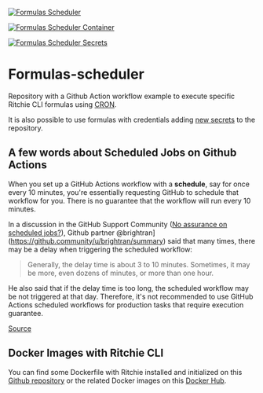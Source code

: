 [![Formulas Scheduler](https://github.com/GuillaumeFalourd/formulas-scheduler/actions/workflows/formulas-scheduler.yml/badge.svg)](https://github.com/GuillaumeFalourd/formulas-scheduler/actions/workflows/formulas-scheduler.yml)

[![Formulas Scheduler Container](https://github.com/GuillaumeFalourd/formulas-scheduler/actions/workflows/formulas-scheduler-container.yml/badge.svg)](https://github.com/GuillaumeFalourd/formulas-scheduler/actions/workflows/formulas-scheduler-container.yml)

[![Formulas Scheduler Secrets](https://github.com/GuillaumeFalourd/ritchie-formulas-scheduler-demo/actions/workflows/formulas-scheduler-secrets.yml/badge.svg)](https://github.com/GuillaumeFalourd/ritchie-formulas-scheduler-demo/actions/workflows/formulas-scheduler-secrets.yml)

# Formulas-scheduler

Repository with a Github Action workflow example to execute specific Ritchie CLI formulas using [CRON](https://crontab.guru/#*_*_*_*_*).

It is also possible to use formulas with credentials adding [new secrets](https://docs.github.com/pt/actions/reference/encrypted-secrets) to the repository.

## A few words about Scheduled Jobs on Github Actions

When you set up a GitHub Actions workflow with a **schedule**, say for once every 10 minutes, you're essentially requesting GitHub to schedule that workflow for you. There is no guarantee that the workflow will run every 10 minutes. 

In a discussion in the GitHub Support Community ([No assurance on scheduled jobs?](https://github.community/t/no-assurance-on-scheduled-jobs/133753)), Github partner @brightran](https://github.community/u/brightran/summary) said that many times, there may be a delay when triggering the scheduled workflow:

> Generally, the delay time is about 3 to 10 minutes. Sometimes, it may
> be more, even dozens of minutes, or more than one hour.

He also said that if the delay time is too long, the scheduled workflow may be not triggered at that day. Therefore, it's not recommended to use GitHub Actions scheduled workflows for production tasks that require execution guarantee.

[Source](https://upptime.js.org/blog/2021/01/22/github-actions-schedule-not-working/)

## Docker Images with Ritchie CLI

You can find some Dockerfile with Ritchie installed and initialized on this [Github repository]([https://github.com/GuillaumeFalourd/ritchie-docker-images) or the related Docker images on this [Docker Hub](https://hub.docker.com/repository/docker/guillaumefalourd/ritchiecli).
